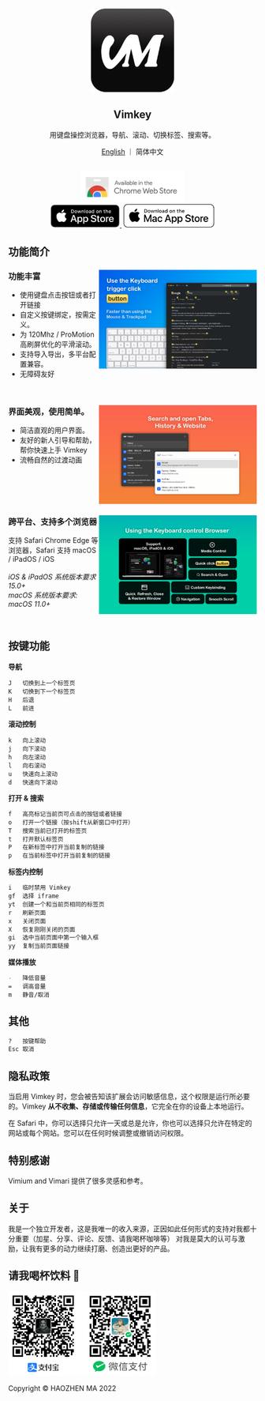 <br>
<div align="center">
   <img src="public/assets/logo.png" width="170">
</div>
<h2 align="center">
  Vimkey
</h2> 
<p align="center">
    用键盘操控浏览器，导航、滚动、切换标签、搜索等。
</p>

<p align="center">
  <a href="/README-zh.md">English</a> ｜ <span>简体中文</span>
</p>
<br>
<div align="center">
<a href="https://chrome.google.com/webstore/detail/vimkey/eeeandejdamjifbgmmmmonggidbccnnj">
    <img src="public/assets/chrome-webstore.svg" width="210">
</a>
</div>

<div align="center">
<a href="https://itunes.apple.com/app/id1585682577">
    <img src="public/assets/Download_on_the_App_Store_Badge_US-UK_RGB_blk_092917.svg" width="140">
</a>
<a href="https://itunes.apple.com/app/id1585682577" class="ml-6">
    <img src="public/assets/Download_on_the_Mac_App_Store_Badge_US-UK_RGB_wht_092917.svg" width="184" style="margin-left: 4px;">
</a>
</div>


## 功能简介

<div>
    <picture>
        <source media="(max-width: 640px)" srcset="public/assets/logo.png" width="1">
        <img align="right" src="public/assets/Vimkey-macOS-store-f.png" width="320">
    </picture>
    <h3>功能丰富</h3>
    <ul>
        <li>使用键盘点击按钮或者打开链接</li>
        <li>自定义按键绑定，按需定义。</li>
        <li>为 120Mhz / ProMotion 高刷屏优化的平滑滚动。</li>
        <li>支持导入导出，多平台配置兼容。</li>
        <li>无障碍友好</li>
    </ul>
    <br clear="both"/>
</div>

<div>
    <picture>
        <source media="(max-width: 640px)" srcset="public/assets/logo.png" width="1">
        <img align="right" src="public/assets/Vimkey-macOS-store-search&open.png" width="320">
    </picture>
    <h3>界面美观，使用简单。</h3>
    <ul>
        <li>简洁直观的用户界面。</li>
        <li>友好的新人引导和帮助，帮你快速上手 Vimkey</li>
        <li>流畅自然的过渡动画</li>
    </ul>
    <br clear="both"/>
</div>

<div>
    <picture>
        <source media="(max-width: 640px)" srcset="public/assets/logo.png" width="1">
        <img align="right" src="public/assets/Vimkey-macOS-store-grid.png" width="320">
    </picture>
    <h3>跨平台、支持多个浏览器</h3>
    <p align="left">
        <span>支持 Safari Chrome Edge 等浏览器，Safari 支持 macOS / iPadOS / iOS </span>
        <br>
        <br>
        <i>iOS & iPadOS 系统版本要求 15.0+</i>
        <br>
        <i>macOS 系统版本要求: macOS 11.0+</i>
    </p>
    <br clear="both"/>
</div>

## 按键功能

**导航**

```
J   切换到上一个标签页      
K   切换到下一个标签页
H   后退
L   前进 
```

**滚动控制**

```
k   向上滚动                                   
j   向下滚动                              
h   向左滚动                                 
l   向右滚动   
u   快速向上滚动                             
d   快速向下滚动                                                           
```

**打开 & 搜索**
```markdown
f   高亮标记当前页可点击的按钮或者链接
o   打开一个链接（按shift从新窗口中打开）
T   搜索当前已打开的标签页
t   打开默认标签页
P   在新标签中打开当前复制的链接
p   在当前标签中打开当前复制的链接
```

**标签内控制**

```markdown
i   临时禁用 Vimkey 
gf  选择 iframe
yt  创建一个和当前页相同的标签页
r   刷新页面
x   关闭页面
X   恢复刚刚关闭的页面
gi  选中当前页面中第一个输入框
yy  复制当前页面链接
```

**媒体播放**

```markdown
-   降低音量 
=   调高音量
m   静音/取消
```

## 其他

```markdown
?   按键帮助
Esc 取消
```

[//]: # (## 支持 & 帮助)

[//]: # ()
[//]: # (请访问官网支持文档：https://haojen.github.io/vimkey/#/support)

## 隐私政策
当启用 Vimkey 时，您会被告知该扩展会访问敏感信息，这个权限是运行所必要的。Vimkey **从不收集、存储或传输任何信息**，它完全在你的设备上本地运行。

在 Safari 中，你可以选择只允许一天或总是允许，你也可以选择只允许在特定的网站或每个网站。您可以在任何时候调整或撤销访问权限。

## 特别感谢

Vimium and Vimari 提供了很多灵感和参考。

## 关于

我是一个独立开发者，这是我唯一的收入来源，正因如此任何形式的支持对我都十分重要（加星、分享、评论、反馈、请我喝杯咖啡等）
对我是莫大的认可与激励，让我有更多的动力继续打磨、创造出更好的产品。

## 请我喝杯饮料 🥤️
<img src="public/assets/BuyMeCoffeeQRCode.png" width="300">

Copyright © HAOZHEN MA 2022
